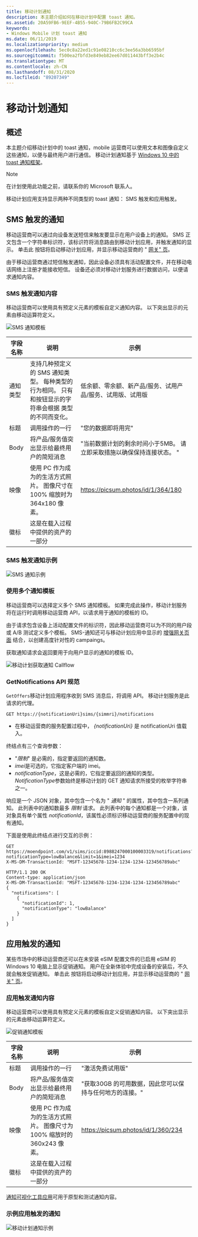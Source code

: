 ```yaml
---
title: 移动计划通知
description: 本主题介绍如何在移动计划中配置 toast 通知。
ms.assetid: 20A59FB6-9EEF-4B55-940C-79B6FB2C99CA
keywords:
- Windows Mobile 计划 toast 通知
ms.date: 06/11/2019
ms.localizationpriority: medium
ms.openlocfilehash: 5ec0c8a22ed1c91e08210cc6c3ee56a3bb6595bf
ms.sourcegitcommit: f500ea2fbfd3e849eb82ee67d011443bff3e2b4c
ms.translationtype: MT
ms.contentlocale: zh-CN
ms.lasthandoff: 08/31/2020
ms.locfileid: "89207349"
---
```

# <a name="mobile-plans-notifications"></a>移动计划通知

## <a name="overview"></a>概述

本主题介绍移动计划中的 toast 通知，mobile 运营商可以使用文本和图像自定义这些通知，以便与最终用户进行通信。 移动计划通知基于 [Windows 10 中的 toast 通知框架](/windows/uwp/design/shell/tiles-and-notifications/adaptive-interactive-toasts)。

> [!Note]
> 在计划使用此功能之前，请联系你的 Microsoft 联系人。

移动计划应用支持显示两种不同类型的 toast 通知： SMS 触发和应用触发。

## <a name="sms-triggered-notifications"></a>SMS 触发的通知

移动运营商可以通过向设备发送短信来触发要显示在用户设备上的通知。 SMS 正文包含一个字符串标识符，该标识符将消息路由到移动计划应用，并触发通知的显示。 单击此 <accept> 按钮将启动移动计划应用，并显示移动运营商的 " [网关" 页](mobile-plans-gateway.md)。

由于移动运营商通过短信触发通知，因此设备必须具有活动配置文件，并在移动电话网络上注册才能接收短信。 设备还必须对移动计划服务进行数据访问，以便请求通知内容。

### <a name="sms-triggered-notification-content"></a>SMS 触发通知内容

移动运营商可以使用具有预定义元素的模板自定义通知内容。 以下突出显示的元素由移动运算符定义。

![SMS 通知模板](images/mobile_plans_sms_notification_template.png)

字段名称 | 说明 | 示例
---------- | ----------- | -------
通知类型 | 支持几种预定义的 SMS 通知类型。 每种类型的行为相同。 只有和按钮显示的字符串会根据 <accept> <decline> 类型的不同而变化。 | 低余额、零余额、新产品/服务、试用产品/服务、试用版、试用版
标题 | 调用操作的一行 | "您的数据即将用完"
Body | 将产品/服务值突出显示给最终用户的简短消息 | "当前数据计划的剩余时间小于5MB。 请立即采取措施以确保保持连接状态。 "
映像 | 使用 PC 作为成为的生活方式照片。 图像尺寸在 100% 缩放时为 364x180 像素。 | https://picsum.photos/id/1/364/180
徽标 | 这是在载入过程中提供的资产的一部分 | 

### <a name="sample-sms-triggered-notification"></a>SMS 触发通知示例

![SMS 通知示例](images/mobile_plans_sms_notification_sample.png)

### <a name="using-multiple-notification-templates"></a>使用多个通知模板

移动运营商可以选择定义多个 SMS 通知模板。 如果完成此操作，移动计划服务将在运行时调用移动运营商 API，以请求用于通知的模板的 ID。

由于请求包含设备上活动配置文件的标识符，因此移动运营商可以为不同的用户段或 A/B 测试定义多个模板。 SMS-通知还可与移动计划应用中显示的 [增强网关页面](mobile-plans-gateway.md#enhanced-gateway-page) 结合，以创建高度针对性的 campaings。

获取通知请求会返回要用于向用户显示的通知的模板 ID。

![移动计划获取通知 Callflow](images/mobile_plans_get_notifications_callflow.png)


### <a name="getnotifications-api-specification"></a>GetNotifications API 规范
`GetOffers`移动计划应用程序收到 SMS 消息后，将调用 API。 移动计划服务是此请求的代理。

```HTTP
GET https://{notificationUri}sims/{simmri}/notifications
```

- 在移动运营商的服务配置过程中， *{notificationUri}* 是 notificationUri 值载入。

终结点有三个查询参数：
- "*限制*" 是必需的，指定要返回的通知数。
- *imei*是可选的，它指定客户端的 imei。
- *notificationType*，这是必需的，它指定要返回的通知的类型。 *NotificationType*参数始终是移动计划的 GET 通知请求所接受的枚举字符串之一。

响应是一个 JSON 对象，其中包含一个名为 " *通知* " 的属性，其中包含一系列通知。 此列表中的通知数最多 *限制* 请求。 此列表中的每个通知都是一个对象，该对象具有单个属性 *notificationId*，该属性必须标识移动运营商的服务配置中的现有通知。

下面是使用此终结点进行交互的示例：

```HTTP
GET https://moendpoint.com/v1/sims/iccid:8988247000100003319/notifications?notificationType=lowBalance&limit=1&imei=1234
X-MS-DM-TransactionId: "MSFT-12345678-1234-1234-1234-123456789abc"

HTTP/1.1 200 OK
Content-type: application/json
X-MS-DM-TransactionId: "MSFT-12345678-1234-1234-1234-123456789abc"
{
  "notifications": [
    {
      "notificationId": 1,
      "notificationType": "lowBalance"
    }
  ]
}
```

## <a name="app-triggered-notifications"></a>应用触发的通知

某些市场中的移动运营商还可以在未安装 eSIM 配置文件的已启用 eSIM 的 Windows 10 电脑上显示促销通知。 用户在全新体验中完成设备的安装后，不久就会触发促销通知。 单击此 <accept> 按钮将启动移动计划应用，并显示移动运营商的 " [网关" 页](mobile-plans-gateway.md)。

### <a name="app-triggered-notification-content"></a>应用触发通知内容

移动运营商可以使用具有预定义元素的模板自定义促销通知内容。 以下突出显示的元素由移动运算符定义。

![促销通知模板](images/mobile_plans_promo_notification_template.png)

字段名称 | 说明 | 示例
---------- | ----------- | -------
标题 | 调用操作的一行 | "激活免费试用版"
Body | 将产品/服务值突出显示给最终用户的简短消息 | "获取30GB 的可用数据，因此您可以保持与任何地方的连接。"
映像 | 使用 PC 作为成为的生活方式照片。 图像尺寸为100% 缩放时的360x243 像素。 | https://picsum.photos/id/1/360/234
徽标 | 这是在载入过程中提供的资产的一部分 | 

[通知可视化工具应用](https://www.microsoft.com/store/productId/9NBLGGH5XSL1)可用于原型和测试通知内容。

### <a name="sample-app-triggered-notification"></a>示例应用触发的通知

![移动计划通知示例](images/mobile_plans_notifications.png)